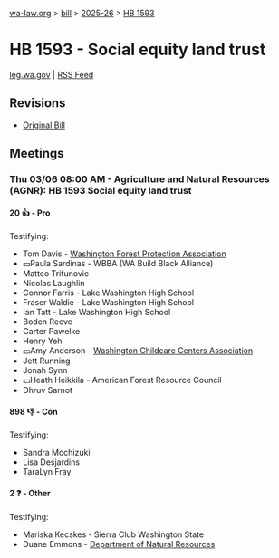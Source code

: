 [wa-law.org](/) > [bill](/bill/) > [2025-26](/bill/2025-26/) > [HB 1593](/bill/2025-26/hb/1593/)

# HB 1593 - Social equity land trust
[leg.wa.gov](https://app.leg.wa.gov/billsummary?BillNumber=1593&Year=2025&Initiative=false) | [RSS Feed](./rss.xml)

## Revisions
* [Original Bill](1/)

## Meetings
### Thu 03/06 08:00 AM - Agriculture and Natural Resources (AGNR): HB 1593 Social equity land trust
#### 20 👍 - Pro
Testifying:
* Tom Davis - [Washington Forest Protection Association](/org/washington_forest_protection_association/)
* 💵Paula Sardinas - WBBA (WA Build Black Alliance)
* Matteo Trifunovic
* Nicolas Laughlin
* Connor Farris - Lake Washington High School
* Fraser Waldie - Lake Washington High School
* Ian Tatt - Lake Washington High School
* Boden Reeve
* Carter Pawelke
* Henry Yeh
* 💵Amy Anderson - [Washington Childcare Centers Association](/org/washington_childcare_centers_association/)
* Jett Running
* Jonah Synn
* 💵Heath Heikkila - American Forest Resource Council
* Dhruv Sarnot

#### 898 👎 - Con
Testifying:
* Sandra Mochizuki
* Lisa Desjardins
* TaraLyn Fray

#### 2 ❓ - Other
Testifying:
* Mariska Kecskes - Sierra Club Washington State
* Duane Emmons - [Department of Natural Resources](/org/department_of_natural_resources/)
